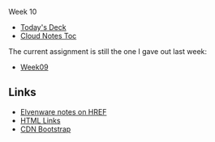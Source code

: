 Week 10

- [Today's Deck](http://bit.ly/17W1KS3)
- [Cloud Notes Toc](../CloudNotes.html)

The current assignment is still the one I gave out last week:

- [Week09](http://elvenware.com/charlie/books/CloudNotes/Prog270/Week09.html#bootstrap)

Links
-----

- [Elvenware notes on HREF](http://elvenware.com/charlie/development/web/HtmlGuide/HtmlSyntax.html#anchorHref)
- [HTML Links](http://elvenware.com/charlie/development/web/HtmlGuide/index.html#links)
- [CDN Bootstrap](http://getbootstrap.com/getting-started/)
